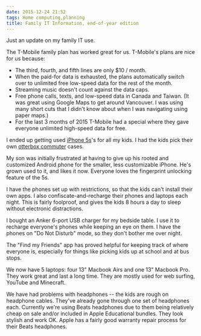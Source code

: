 ```yaml
---
date: 2015-12-24 21:52
tags: Home computing,planning
title: Family IT Information, end-of-year edition
---
```


Just an update on my family IT use.

The T-Mobile family plan has worked great for us. T-Mobile's plans are nice
for us because:

* The third, fourth, and fifth lines are only $10 / month.
* When the paid-for data is exhausted, the plans automatically switch over to unlimited free low-speed data for the rest of the month.
* Streaming music doesn't count against the data caps.
* Free phone calls, texts, and low-speed data in Canada and Taiwan. (It was great using Google Maps to get around Vancouver. I was using many short cuts that I didn't know about when I was navigating using paper maps.)
* For the last 3 months of 2015 T-Mobile had a special where they gave everyone unlimited high-speed data for free.

I ended up getting used [iPhone 5s](http://www.apple.com/shop/buy-iphone/iphone5s)'s for all my kids. I had the kids pick their own [otterbox commuter](http://www.otterbox.com/en-us/commuter-series) cases.

My son was initially frustrated at having to give up his rooted and customized
Android phone for the smaller, less customizable iPhone. He's grown used to
it, and likes it now. Everyone loves the fingerprint unlocking feature of the
5s.

I have the phones set up with restrictions, so that the kids can't install
their own apps. I also confiscate-and-recharge their phones and laptops each
night. This is fairly foolproof, and gives the kids 8 hours a day to sleep
without electronic distractions.

I bought an Anker 6-port USB charger for my bedside table. I use it to
recharge everyone's phones while keeping an eye on them. I have the phones on
"Do Not Disturb" mode, so they don't bother me over night.

The "Find my Friends" app has proved helpful for keeping track of where
everyone is, especially for things like picking kids up at school and at bus
stops.

We now have 5 laptops: four 13" Macbook Airs and one 13" Macbook Pro. They
work great and last a long time. They are mostly used for web surfing, YouTube
and Minecraft.

We have had problems with headphones -- the kids are rough on headphone
cables. They've already gone through one set of headphones each. Currently
we're using Beats headphones due to them being relatively cheap on sale and/or
included in Apple Educational bundles. They look stylish and work OK. Apple
has a fairly good warranty repair process for their Beats headphones.
